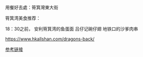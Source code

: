 用餐好去處：筲箕灣東大街

筲箕湾美食推荐：

18：30之前， 安利筲箕湾的鱼蛋面
吕仔记碗仔翅
地铁口的沙爹肉串

https://www.hkallshan.com/dragons-back/

[参考链接](https://www.discoverhongkong.com/tc/explore/great-outdoor/dragon-s-back-a-scenic-hike-from-shek-o-to-big-wave-bay.html)